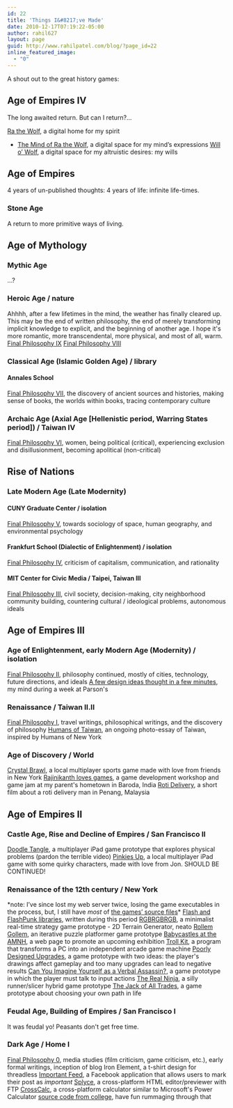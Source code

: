 ```yaml
---
id: 22
title: 'Things I&#8217;ve Made'
date: 2010-12-17T07:19:22-05:00
author: rahil627
layout: page
guid: http://www.rahilpatel.com/blog/?page_id=22
inline_featured_image:
  - "0"
---
```

A shout out to the great history games:
<h2>Age of Empires IV</h2>
The long awaited return. But can I return?...

<a href="http://www.rathewolf.com/">Ra the Wolf</a>, a digital home for my spirit
- <a href="http://www.rathewolf.com/mind">The Mind of Ra the Wolf</a>, a digital space for my mind’s expressions
<a href="http://willowolf.com/">Will o’ Wolf</a>, a digital space for my altruistic desires: my wills
<h2>Age of Empires</h2>
4 years of un-published thoughts: 4 years of life: infinite life-times.
<h3>Stone Age</h3>
A return to more primitive ways of living.
<h2>Age of Mythology</h2>
<h3>Mythic Age</h3>
...?
<h3>Heroic Age / nature</h3>
Ahhhh, after a few lifetimes in the mind, the weather has finally cleared up. This may be the end of written philosophy, the end of merely transforming implicit knowledge to explicit, and the beginning of another age. I hope it's more romantic, more transcendental, more physical, and most of all, warm.
<a href="http://www.rahilpatel.com/blog/valuable-things-ive-written#final_philosophy_vii">Final Philosophy IX</a>
<a href="http://www.rahilpatel.com/blog/valuable-things-ive-written#final_philosophy_vii">Final Philosophy VIII</a>
<h3>Classical Age (Islamic Golden Age) / library</h3>
<h4>Annales School</h4>
<a href="http://www.rahilpatel.com/blog/valuable-things-ive-written#final_philosophy_vii">Final Philosophy VII</a>, the discovery of ancient sources and histories, making sense of books, the worlds within books, tracing contemporary culture
<h3>Archaic Age (Axial Age [Hellenistic period, Warring States period]) / Taiwan IV</h3>
<a href="http://www.rahilpatel.com/blog/valuable-things-ive-written#final_philosophy_vi">Final Philosophy VI</a>, women, being political (critical), experiencing exclusion and disillusionment, becoming apolitical (non-critical)
<h2>Rise of Nations</h2>
<h3>Late Modern Age (Late Modernity)</h3>
<h4>CUNY Graduate Center / isolation</h4>
<a href="http://www.rahilpatel.com/blog/valuable-things-ive-written#final_philosophy_v">Final Philosophy V</a>, towards sociology of space, human geography, and environmental psychology
<h4>Frankfurt School (Dialectic of Enlightenment) / isolation</h4>
<a href="http://www.rahilpatel.com/blog/valuable-things-ive-written#final_philosophy_iv">Final Philosophy IV</a>, criticism of capitalism, communication, and rationality
<h4>MIT Center for Civic Media / Taipei, Taiwan III</h4>
<a href="http://www.rahilpatel.com/blog/valuable-things-ive-written#final_philosophy_iii">Final Philosophy III</a>, civil society, decision-making, city neighborhood community building, countering cultural / ideological problems, autonomous ideals
<h2>Age of Empires III</h2>
<h3>Age of Enlightenment, early Modern Age (Modernity) / isolation</h3>
<a href="http://www.rahilpatel.com/blog/valuable-things-ive-written#final_philosophy_ii">Final Philosophy II</a>, philosophy continued, mostly of cities, technology, future directions, and ideals
<a href="http://www.rahilpatel.com/blog/category/art-2/new-media">A few design ideas thought in a few minutes</a>, my mind during a week at Parson's
<h3>Renaissance / Taiwan II.II</h3>
<a href="http://www.rahilpatel.com/blog/valuable-things-ive-written#final_philosophy_i">Final Philosophy I</a>, travel writings, philosophical writings, and the discovery of philosophy
<a href="https://www.facebook.com/TaiwanesePeople">Humans of Taiwan</a>, an ongoing photo-essay of Taiwan, inspired by Humans of New York
<h3>Age of Discovery / World</h3>
<a href="https://www.studio-mercato.com/crystal-brawl/">Crystal Brawl</a>, a local multiplayer sports game made with love from friends in New York
<a href="https://jonstoked.com/An-Indian-Game-Jam">Rajinikanth loves games</a>, a game development workshop and game jam at my parent's hometown in Baroda, India
<a href="https://vimeo.com/55547982">Roti Delivery</a>, a short film about a roti delivery man in Penang, Malaysia
<h2>Age of Empires II</h2>
<h3>Castle Age, Rise and Decline of Empires / San Francisco II</h3>
<a href="http://www.youtube.com/watch?v=1vE86QNWoFI">Doodle Tangle</a>, a multiplayer iPad game prototype that explores physical problems (pardon the terrible video)
<a href="http://cargocollective.com/jonstoked/pinkies-up">Pinkies Up</a>, a local multiplayer iPad game with some quirky characters, made with love from Jon. SHOULD BE CONTINUED!
<h3>Renaissance of the 12th century / New York</h3>
*note: I’ve since lost my web server twice, losing the game executables in the process, but, I still have <i>most</i> of&nbsp;<a href="https://www.dropbox.com/sh/1ofcriobsmklhys/AAC6itHkliI24dcWOlOa5kGpa?dl=0">the games’ source files</a>*
<a href="https://github.com/Rahil627/ActionScript-Library">Flash and FlashPunk libraries</a>, written during this period
<a href="http://rahilpatel.com/blog/rgbrgbrgb">RGBRGBRGB</a>, a minimalist real-time strategy game prototype
- 2D Terrain Generator, neato
<a href="http://globalgamejam.org/2012/rollem-golem">Rollem Gollem</a>, an iterative puzzle platformer game prototype
<a href="http://babycastles.com/index_amnh.html">Babycastles at the AMNH</a>, a web page to promote an upcoming exhibition
<a href="https://github.com/Rahil627/Babycastles-Trollkit">Troll Kit</a>, a program that transforms a PC into an independent arcade game machine
<a href="http://rahilpatel.com/blog/poorly-designed-upgrades">Poorly Designed Upgrades</a>, a game prototype with two ideas: the player's drawings affect gameplay and too many upgrades can lead to negative results
<a href="http://rahilpatel.com/blog/can-you-imagine-yourself-as-a-verbal-assassin">Can You Imagine Yourself as a Verbal Assassin?</a>, a game prototype in which the player must talk to input actions
<a href="http://rahilpatel.com/blog/the-real-ninja">The Real Ninja</a>, a silly runner/slicer hybrid game prototype
<a href="http://rahilpatel.com/blog/the-jack-of-all-trades">The Jack of All Trades</a>, a game prototype about choosing your own path in life
<h3>Feudal Age, Building of Empires / San Francisco I</h3>
It was feudal yo! Peasants don't get free time.
<h3>Dark Age / Home I</h3>
<a href="http://www.rahilpatel.com/blog/valuable-things-ive-written#final_philosophy_0">Final Philosophy 0</a>, media studies (film criticism, game criticism, etc.), early formal writings, inception of blog
Iron Element, a t-shirt design for threadless
<a href="http://apps.facebook.com/important_feed/">Important Feed</a>, a Facebook application that allows users to mark their post as <em>important</em>
<a href="https://sourceforge.net/projects/splyce/">Splyce</a>, a cross-platform HTML editor/previewer with FTP
<a href="https://sourceforge.net/projects/crosscalc/">CrossCalc</a>, a cross-platform calculator similar to Microsoft's Power Calculator
<a href="https://www.dropbox.com/sh/vkwek7rtzn6zc2q/AABbduy02teJFqKuxEIP7uHba?dl=0">source code from college</a>, have fun rummaging through that
